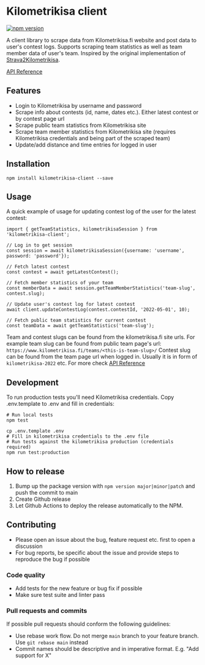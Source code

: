 # Kilometrikisa client

[![npm version](https://badge.fury.io/js/kilometrikisa-client.svg)](https://badge.fury.io/js/kilometrikisa-client)


A client library to scrape data from Kilometrikisa.fi website and post data to user's contest logs. Supports scraping team statistics as well
as team member data of user's team. Inspired by the original implementation of [Strava2Kilometrikisa](https://github.com/jaamo/strava2kilometrikisa).

[API Reference](https://github.com/Tumetsu/kilometrikisa-client/wiki/Exports)


## Features

- Login to Kilometrikisa by username and password
- Scrape info about contests (id, name, dates etc.). Either latest contest or by contest page url
- Scrape public team statistics from Kilometrikisa site
- Scrape team member statistics from Kilometrikisa site (requires Kilometrikisa credentials and being part of the scraped team)
- Update/add distance and time entries for logged in user

## Installation

```
npm install kilometrikisa-client --save
```

## Usage

A quick example of usage for updating contest log of the user for the latest contest:

```
import { getTeamStatistics, kilometrikisaSession } from 'kilometrikisa-client';

// Log in to get session
const session = await kilometrikisaSession({username: 'username', password: 'password'});

// Fetch latest contest
const contest = await getLatestContest();

// Fetch member statistics of your team
const memberData = await session.getTeamMemberStatistics('team-slug', contest.slug);

// Update user's contest log for latest contest
await client.updateContestLog(contest.contestId, '2022-05-01', 10);

// Fetch public team statistics for current contest
const teamData = await getTeamStatistics('team-slug');
```

Team and contest slugs can be found from the kilometrikisa.fi site urls. For example
team slug can be found from public team page's url: `https://www.kilometrikisa.fi/teams/<this-is-team-slug>/`
Contest slug can be found from the team page url when logged in. Usually it is in form of `kilometrikisa-2022` etc.
For more check [API Reference](https://github.com/Tumetsu/kilometrikisa-client/wiki/Exports)


## Development

To run production tests you'll need Kilometrikisa credentials. Copy
.env.template to .env and fill in credentials:

```
# Run local tests
npm test

cp .env.template .env
# Fill in kilometrikisa credentials to the .env file
# Run tests against the kilometrikisa production (credentials required)
npm run test:production
```

## How to release

1. Bump up the package version with `npm version major|minor|patch` and push the commit to main
2. Create Github release
3. Let Github Actions to deploy the release automatically to the NPM.

## Contributing

- Please open an issue about the bug, feature request etc. first to open a discussion
- For bug reports, be specific about the issue and provide steps to reproduce the bug if possible

### Code quality

- Add tests for the new feature or bug fix if possible
- Make sure test suite and linter pass

### Pull requests and commits

If possible pull requests should conform the following guidelines:

- Use rebase work flow. Do not merge `main` branch to your feature branch. Use `git rebase main` instead
- Commit names should be descriptive and in imperative format. E.g. "Add support for X"
